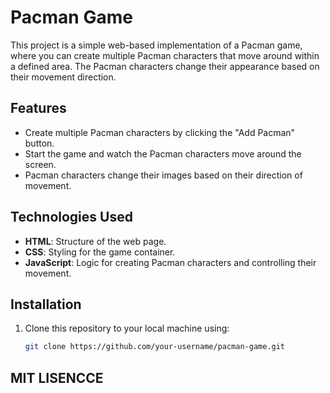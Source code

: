 # Pacman Game

This project is a simple web-based implementation of a Pacman game, where you can create multiple Pacman characters that move around within a defined area. The Pacman characters change their appearance based on their movement direction.

## Features

- Create multiple Pacman characters by clicking the "Add Pacman" button.
- Start the game and watch the Pacman characters move around the screen.
- Pacman characters change their images based on their direction of movement.

## Technologies Used

- **HTML**: Structure of the web page.
- **CSS**: Styling for the game container.
- **JavaScript**: Logic for creating Pacman characters and controlling their movement.

## Installation

1. Clone this repository to your local machine using:
   ```bash
   git clone https://github.com/your-username/pacman-game.git
## MIT LISENCCE

